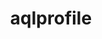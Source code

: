 ---
title: "aqlprofile"
layout: cache
categories: [package, develop]
meta: {"compilers": ["none"], "num_specs": 40, "num_specs_by_stack": {"root": 40}, "oss": ["ubuntu22.04"], "platforms": ["linux"], "stacks": ["root"], "targets": ["x86_64_v3"], "versions": ["6.3.3", "6.4.0"]}
spec_details: [{"compiler": "none", "hash": "27f33j7kfswmfsykpvhfzp3dde3d5hsu", "os": "ubuntu22.04", "platform": "linux", "size": "-", "stacks": ["root"], "target": "x86_64_v3", "variants": ["build_system=generic"], "versions": ["6.3.3"]}, {"compiler": "none", "hash": "2nnm3xt73dewv7unp54cfvecqy72a4ff", "os": "ubuntu22.04", "platform": "linux", "size": "-", "stacks": ["root"], "target": "x86_64_v3", "variants": ["build_system=generic"], "versions": ["6.3.3"]}, {"compiler": "none", "hash": "2pnjgn3qjinbmcbbcw723kwnnflc2sf4", "os": "ubuntu22.04", "platform": "linux", "size": "-", "stacks": ["root"], "target": "x86_64_v3", "variants": ["build_system=generic"], "versions": ["6.4.0"]}, {"compiler": "none", "hash": "4dja5gxxd3eg2ajv3en3ureervu52lrz", "os": "ubuntu22.04", "platform": "linux", "size": "-", "stacks": ["root"], "target": "x86_64_v3", "variants": ["build_system=generic"], "versions": ["6.3.3"]}, {"compiler": "none", "hash": "4qus75dvbxxoghehsanaxbyplkj2a3vr", "os": "ubuntu22.04", "platform": "linux", "size": "-", "stacks": ["root"], "target": "x86_64_v3", "variants": ["build_system=generic"], "versions": ["6.3.3"]}, {"compiler": "none", "hash": "52wjslkfud6j5rysxbn4bbntz2l3oxry", "os": "ubuntu22.04", "platform": "linux", "size": "-", "stacks": ["root"], "target": "x86_64_v3", "variants": ["build_system=generic"], "versions": ["6.4.0"]}, {"compiler": "none", "hash": "5ez66r473zsiofzghrqvmmgeauzwbpms", "os": "ubuntu22.04", "platform": "linux", "size": "-", "stacks": ["root"], "target": "x86_64_v3", "variants": ["build_system=generic"], "versions": ["6.4.0"]}, {"compiler": "none", "hash": "5oty5sthxskiovgb7zb5t6h3xd6h7wki", "os": "ubuntu22.04", "platform": "linux", "size": "-", "stacks": ["root"], "target": "x86_64_v3", "variants": ["build_system=generic"], "versions": ["6.3.3"]}, {"compiler": "none", "hash": "5wydj2bztxmydpc46ti5nfd4le72b5tv", "os": "ubuntu22.04", "platform": "linux", "size": "-", "stacks": ["root"], "target": "x86_64_v3", "variants": ["build_system=generic"], "versions": ["6.4.0"]}, {"compiler": "none", "hash": "6ahlu2c2bo4zcdi5qenwflchagcoeeiz", "os": "ubuntu22.04", "platform": "linux", "size": "-", "stacks": ["root"], "target": "x86_64_v3", "variants": ["build_system=generic"], "versions": ["6.3.3"]}, {"compiler": "none", "hash": "6vr5h6pntjk2evvyixtiikavoiel3vpu", "os": "ubuntu22.04", "platform": "linux", "size": "-", "stacks": ["root"], "target": "x86_64_v3", "variants": ["build_system=generic"], "versions": ["6.3.3"]}, {"compiler": "none", "hash": "7b77xr66phkj4wqpv5f3iopplyitwchw", "os": "ubuntu22.04", "platform": "linux", "size": "-", "stacks": ["root"], "target": "x86_64_v3", "variants": ["build_system=generic"], "versions": ["6.4.0"]}, {"compiler": "none", "hash": "7q3bfu3kuiour4oupwt3fkhom3mbrdev", "os": "ubuntu22.04", "platform": "linux", "size": "-", "stacks": ["root"], "target": "x86_64_v3", "variants": ["build_system=generic"], "versions": ["6.3.3"]}, {"compiler": "none", "hash": "abltsal63pq7sgrmjy2ebds54o4vu2lg", "os": "ubuntu22.04", "platform": "linux", "size": "-", "stacks": ["root"], "target": "x86_64_v3", "variants": ["build_system=generic"], "versions": ["6.3.3"]}, {"compiler": "none", "hash": "aurzzsabted4uuyk6l7a4ptit4xeq4ux", "os": "ubuntu22.04", "platform": "linux", "size": "-", "stacks": ["root"], "target": "x86_64_v3", "variants": ["build_system=generic"], "versions": ["6.3.3"]}, {"compiler": "none", "hash": "awrlg5te2abf2w7salf556uirmlifewg", "os": "ubuntu22.04", "platform": "linux", "size": "-", "stacks": ["root"], "target": "x86_64_v3", "variants": ["build_system=generic"], "versions": ["6.3.3"]}, {"compiler": "none", "hash": "cljxfy6i2ir3safszot7dqqbyq6grcjf", "os": "ubuntu22.04", "platform": "linux", "size": "-", "stacks": ["root"], "target": "x86_64_v3", "variants": ["build_system=generic"], "versions": ["6.3.3"]}, {"compiler": "none", "hash": "dhmads2hzfjuhcvjmmgiijytlyc2nixb", "os": "ubuntu22.04", "platform": "linux", "size": "-", "stacks": ["root"], "target": "x86_64_v3", "variants": ["build_system=generic"], "versions": ["6.4.0"]}, {"compiler": "none", "hash": "eiczz72mwrxiffnwuq56ralqy4steydx", "os": "ubuntu22.04", "platform": "linux", "size": "-", "stacks": ["root"], "target": "x86_64_v3", "variants": ["build_system=generic"], "versions": ["6.4.0"]}, {"compiler": "none", "hash": "enkzynkftesu2pdwgqdn4kfnmwzrmkeh", "os": "ubuntu22.04", "platform": "linux", "size": "-", "stacks": ["root"], "target": "x86_64_v3", "variants": ["build_system=generic"], "versions": ["6.3.3"]}, {"compiler": "none", "hash": "ezkyyibrdon2b7glarlxs3iucuudra4w", "os": "ubuntu22.04", "platform": "linux", "size": "-", "stacks": ["root"], "target": "x86_64_v3", "variants": ["build_system=generic"], "versions": ["6.3.3"]}, {"compiler": "none", "hash": "fttupiprqwg4bs5nbcy6adtvunvbk5hb", "os": "ubuntu22.04", "platform": "linux", "size": "-", "stacks": ["root"], "target": "x86_64_v3", "variants": ["build_system=generic"], "versions": ["6.4.0"]}, {"compiler": "none", "hash": "hrpa2qwxao5jqoc4xanuokkn5q5hl4sc", "os": "ubuntu22.04", "platform": "linux", "size": "-", "stacks": ["root"], "target": "x86_64_v3", "variants": ["build_system=generic"], "versions": ["6.3.3"]}, {"compiler": "none", "hash": "kkr6ah5zxyg777pk4nhmo7y7dwk6vj3v", "os": "ubuntu22.04", "platform": "linux", "size": "-", "stacks": ["root"], "target": "x86_64_v3", "variants": ["build_system=generic"], "versions": ["6.3.3"]}, {"compiler": "none", "hash": "lwuyhakjiuw5vv544ubudah72jblaveo", "os": "ubuntu22.04", "platform": "linux", "size": "-", "stacks": ["root"], "target": "x86_64_v3", "variants": ["build_system=generic"], "versions": ["6.3.3"]}, {"compiler": "none", "hash": "nbunsffilytr6mm2sr3vvfpvqvaxhke2", "os": "ubuntu22.04", "platform": "linux", "size": "-", "stacks": ["root"], "target": "x86_64_v3", "variants": ["build_system=generic"], "versions": ["6.3.3"]}, {"compiler": "none", "hash": "q7akec3qurccineqspm5n4qzb27b3hkl", "os": "ubuntu22.04", "platform": "linux", "size": "-", "stacks": ["root"], "target": "x86_64_v3", "variants": ["build_system=generic"], "versions": ["6.4.0"]}, {"compiler": "none", "hash": "qevo6k3fimzbvt7tapdoa42x2wnflel6", "os": "ubuntu22.04", "platform": "linux", "size": "-", "stacks": ["root"], "target": "x86_64_v3", "variants": ["build_system=generic"], "versions": ["6.3.3"]}, {"compiler": "none", "hash": "qtatq7kiokvs3ytsdqq443ix3vx5xebk", "os": "ubuntu22.04", "platform": "linux", "size": "-", "stacks": ["root"], "target": "x86_64_v3", "variants": ["build_system=generic"], "versions": ["6.3.3"]}, {"compiler": "none", "hash": "rj3bfosq3fiwbqstj6unb35awtgesoaa", "os": "ubuntu22.04", "platform": "linux", "size": "-", "stacks": ["root"], "target": "x86_64_v3", "variants": ["build_system=generic"], "versions": ["6.3.3"]}, {"compiler": "none", "hash": "rviw6endg4wjuml2ebmqsngl6hhwfp7i", "os": "ubuntu22.04", "platform": "linux", "size": "-", "stacks": ["root"], "target": "x86_64_v3", "variants": ["build_system=generic"], "versions": ["6.3.3"]}, {"compiler": "none", "hash": "uj7tnbcovpgmkxnh2dfutylrkppttedt", "os": "ubuntu22.04", "platform": "linux", "size": "-", "stacks": ["root"], "target": "x86_64_v3", "variants": ["build_system=generic"], "versions": ["6.3.3"]}, {"compiler": "none", "hash": "vckazbs5mx6rgmjyx7kw55xhvvj3h6c5", "os": "ubuntu22.04", "platform": "linux", "size": "-", "stacks": ["root"], "target": "x86_64_v3", "variants": ["build_system=generic"], "versions": ["6.4.0"]}, {"compiler": "none", "hash": "wphvvz2gukhp7qcubuveqpuliprmf5dr", "os": "ubuntu22.04", "platform": "linux", "size": "-", "stacks": ["root"], "target": "x86_64_v3", "variants": ["build_system=generic"], "versions": ["6.4.0"]}, {"compiler": "none", "hash": "xbofe7jzzjab5hasj72ootpmsx7a6cc7", "os": "ubuntu22.04", "platform": "linux", "size": "-", "stacks": ["root"], "target": "x86_64_v3", "variants": ["build_system=generic"], "versions": ["6.4.0"]}, {"compiler": "none", "hash": "ydjfspysz7jeaim5qma4vfx65ikquhy6", "os": "ubuntu22.04", "platform": "linux", "size": "-", "stacks": ["root"], "target": "x86_64_v3", "variants": ["build_system=generic"], "versions": ["6.3.3"]}, {"compiler": "none", "hash": "ygflyfbe7byjq3drw2arpcujjpx6tt2n", "os": "ubuntu22.04", "platform": "linux", "size": "-", "stacks": ["root"], "target": "x86_64_v3", "variants": ["build_system=generic"], "versions": ["6.3.3"]}, {"compiler": "none", "hash": "ynue33l53336iagoerbn3ktfx3wqax2y", "os": "ubuntu22.04", "platform": "linux", "size": "-", "stacks": ["root"], "target": "x86_64_v3", "variants": ["build_system=generic"], "versions": ["6.3.3"]}, {"compiler": "none", "hash": "ytoq2bw4pikn5assu4ecluhpfusfnkvm", "os": "ubuntu22.04", "platform": "linux", "size": "-", "stacks": ["root"], "target": "x86_64_v3", "variants": ["build_system=generic"], "versions": ["6.3.3"]}, {"compiler": "none", "hash": "zjb7zki2zlvnuy5r4iusvaxod75x7h5o", "os": "ubuntu22.04", "platform": "linux", "size": "-", "stacks": ["root"], "target": "x86_64_v3", "variants": ["build_system=generic"], "versions": ["6.3.3"]}]
---